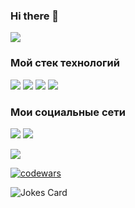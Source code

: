 ### Hi there 👋

<!--
**berstix/berstix** is a ✨ _special_ ✨ repository because its `README.md` (this file) appears on your GitHub profile.

Here are some ideas to get you started:

- 🔭 I’m currently working on ...
- 🌱 I’m currently learning ...
- 👯 I’m looking to collaborate on ...
- 🤔 I’m looking for help with ...
- 💬 Ask me about ...
- 📫 How to reach me: ...
- 😄 Pronouns: ...
- ⚡ Fun fact: ...
-->
![](https://komarev.com/ghpvc/?username=berstix)
### Мой стек технологий
<img src="https://img.shields.io/badge/HMTl5-green?style=for-the-badge&logo=HTML5&logoColor=black"> <img src="https://img.shields.io/badge/CSS -blue?style=for-the-badge&logo=CSS3&logoColor=black"/> <img src="https://img.shields.io/badge/figma-blue?style=for-the-badge&logo=figma&logoColor=black"/> <img src="https://img.shields.io/badge/github-blue?style=for-the-badge&logo=github&logoColor=black"/> 


### Мои cоциальные сети
[<img src="https://img.shields.io/badge/telegram -blue?style=for-the-badge&logo=telegram&logoColor=black"/>](https://t.me/berstix )
[<img src="https://img.shields.io/badge/vk -blue?style=for-the-badge&logo=vk&logoColor=black"/>](https://vk.com/berstix)

<img src="https://img.shields.io/badge/НАДПИСЬ НА БЕЙДЖЕ-ЦВЕТ ФОНА?style=for-the-badge&logo=НАЗВАНИЕ ЛОГОТИПА&logoColor=ЦВЕТ ЛОГОТИПА"/>

[![codewars](https://www.codewars.com/users/rsschool_55d7c2ee85a79f7c/badges/large)](https://www.codewars.com/users/rsschool_55d7c2ee85a79f7c/badges/large)

![Jokes Card](https://readme-jokes.vercel.app/api)
